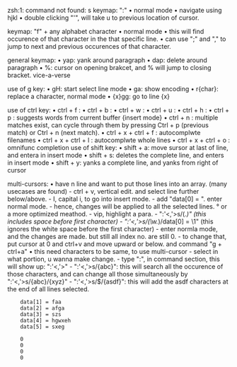 zsh:1: command not found: s
  keymap: ":"
    • normal mode
    • navigate using hjkl
    • double clicking "'", will take u to previous location of cursor.

  keymap: "f" + any alphabet character
    • normal mode
    • this will find occurence of that character in the that specific line.
    • can use ";" and "," to jump to next and previous occurences of that character. 

  general keymap: 
    • yap: yank around paragraph
    • dap: delete around paragraph
    • %: cursor on opening brakcet, and % will jump to closing bracket. vice-a-verse
  
  use of g key:
    • gH: start select line mode
    • ga: show encoding
    • r{char}: replace a character, normal mode
    • {x}gg: go to line {x}

  use of ctrl key:
    • ctrl + f : 
    • ctrl + b : 
    • ctrl + w : 
    • ctrl + u : 
    • ctrl + h : 
    • ctrl + p : suggests words from current buffer {insert mode}
    • ctrl + n : multiple matches exist, can cycle through them by pressing Ctrl + p (previous match) or Ctrl + n (next match).
    • ctrl + x + ctrl + f : autocomplwte filenames
    • ctrl + x + ctrl + l : autocomplwte whole lines
    • ctrl + x + ctrl + o : omnifunc completion
  use of shift key:
    • shift + a: move sursor at last of line, and entera in insert mode
    • shift + s: deletes the complete line, and enters in insert mode
    • shift + y: yanks a complete line, and yanks from right of cursor

  multi-cursors:
    • have n line and want to put those lines into an array. (many usecases are found)
 	    - ctrl + v, vertical edit. and select line further below/above.
   	  - I, capital i, to go into insert mode.
   	  - add "data[0] = ". enter normal mode.
 	    - hence, changes will be applied to all the selected lines. 
 	    ° or a more optimized meathod.
 	      - vip, highlight a para.
 	      - ":'<,'>s/\(.*\)"    (this includes space before first character)
 	      - ":'<,'>s/\(\w.*\)/data[0] = \1"    (this ignores the white space before the first character)
 	      - enter normla mode, and the changes are made. but still all index no. are still 0.
 	      - to change that, put cursor at 0 and ctrl+v and move upward or below. and command "g + ctrl+a"
 	  • this need characters to be same, to use multi-cursor
      - select in what portion, u wanna make change.
 	    - type ":", in command section, this will show up: ":'<,'>"
 	    - ":'<,'>s/{abc}": this will search all the occurence of those characters,
 	      and can change all those simultaneously by ":'<,'>s/{abc}/{xyz}"
 	    - ":'<,'>s/$/{asdf}": this will add the asdf characters at the end of all lines selected.

		data[1] = faa
		data[2] = afga
		data[3] = szs
		data[4] = hgwxeh
		data[5] = sxeg

		0
		0
		0
		0
